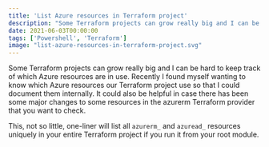 ```yaml
---
title: 'List Azure resources in Terraform project'
description: "Some Terraform projects can grow really big and I can be hard to keep track of which Azure resources are in use. Recently I found myself wanting to know which Azure resources our Terraform project use so that I could document them internally. It could also be helpful in case there has been some major changes to some resources in the azurerm Terraform provider that you want to check."
date: 2021-06-03T00:00:00
tags: ['Powershell', 'Terraform']
image: "list-azure-resources-in-terraform-project.svg"
---
```


Some Terraform projects can grow really big and I can be hard to keep track of which Azure resources are in use. Recently I found myself wanting to know which Azure resources our Terraform project use so that I could document them internally. It could also be helpful in case there has been some major changes to some resources in the azurerm Terraform provider that you want to check.

This, not so little, one-liner will list all `azurerm_` and `azuread_` resources uniquely in your entire Terraform project if you run it from your root module.

<script src="https://gist.github.com/madsaune/943f2124375625700f00dbe2f150c28b.js"></script>

